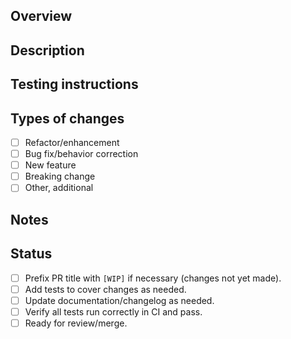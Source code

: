 <!-- Delete any sub-sections not used rather than leaving them empty. -->

## Overview

<!-- Provide a brief (1-3 sentence) summary of the PR and it's purpose. May include plans if a [WIP]. -->

## Description

<!-- Describe in detail what changes you plan to make in this section and sub-sections. -->

## Testing instructions

<!-- If the PR changes how tests should be run, describe here. -->

## Types of changes

<!-- Check one of the boxes below, and add additional information as necessary. -->

- [ ] Refactor/enhancement <!-- Non-breaking (patch bump). -->
- [ ] Bug fix/behavior correction <!-- Non-breaking (patch bump). -->
- [ ] New feature <!-- Non-breaking (minor bump), unless also specified as breaking. -->
- [ ] Breaking change <!-- Feature or bug fix that changes behavior and requires a major version bump. -->
- [ ] Other, additional <!-- Describe below/above. -->

## Notes

<!-- Include any additional comments, links, questions, or discussion items here. -->

## Status

<!-- Check any boxes that are already complete upon creation of the PR, and update whenever necessary. -->
<!-- Make sure to check the "Ready for review" box when you are signing off on your changes for merge! -->

- [ ] Prefix PR title with `[WIP]` if necessary (changes not yet made).
- [ ] Add tests to cover changes as needed.
- [ ] Update documentation/changelog as needed.
- [ ] Verify all tests run correctly in CI and pass.
- [ ] Ready for review/merge.
